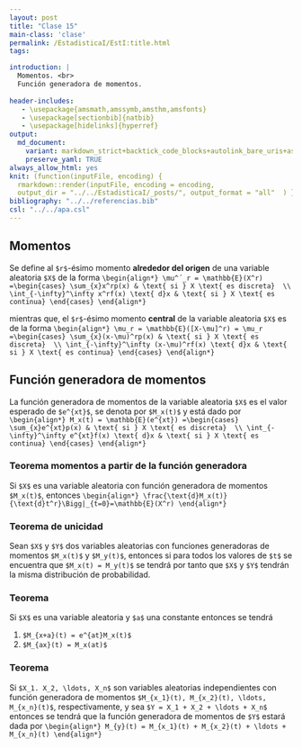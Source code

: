 ```yaml
---
layout: post
title: "Clase 15"
main-class: 'clase'
permalink: /EstadisticaI/EstI:title.html
tags:

introduction: |
  Momentos. <br>
  Función generadora de momentos.
  
header-includes:
   - \usepackage{amsmath,amssymb,amsthm,amsfonts}
   - \usepackage[sectionbib]{natbib}
   - \usepackage[hidelinks]{hyperref}
output:
  md_document:
    variant: markdown_strict+backtick_code_blocks+autolink_bare_uris+ascii_identifiers+tex_math_single_backslash
    preserve_yaml: TRUE
always_allow_html: yes   
knit: (function(inputFile, encoding) {
  rmarkdown::render(inputFile, encoding = encoding,
  output_dir = "../../EstadisticaI/_posts/", output_format = "all"  ) })
bibliography: "../../referencias.bib"
csl: "../../apa.csl"
---
```








Momentos
--------

Se define al `$r$`-ésimo momento **alrededor del origen** de una
variable aleatoria `$X$` de la forma
`\begin{align*} \mu^´_r = \mathbb{E}(X^r) =\begin{cases} \sum_{x}x^rp(x) & \text{ si } X \text{ es discreta}  \\ \int_{-\infty}^\infty x^rf(x) \text{ d}x & \text{ si } X \text{ es continua} \end{cases} \end{align*}`

mientras que, el `$r$`-ésimo momento **central** de la variable
aleatoria `$X$` es de la forma
`\begin{align*} \mu_r = \mathbb{E}([X-\mu]^r) = \mu_r =\begin{cases} \sum_{x}(x-\mu)^rp(x) & \text{ si } X \text{ es discreta}  \\ \int_{-\infty}^\infty (x-\mu)^rf(x) \text{ d}x & \text{ si } X \text{ es continua} \end{cases} \end{align*}`

Función generadora de momentos
------------------------------

La función generadora de momentos de la variable aleatoria `$X$` es el
valor esperado de `$e^{xt}$`, se denota por `$M_x(t)$` y está dado por
`\begin{align*} M_x(t) = \mathbb{E}(e^{xt}) =\begin{cases} \sum_{x}e^{xt}p(x) & \text{ si } X \text{ es discreta}  \\ \int_{-\infty}^\infty e^{xt}f(x) \text{ d}x & \text{ si } X \text{ es continua} \end{cases} \end{align*}`

### Teorema momentos a partir de la función generadora

Si `$X$` es una variable aleatoria con función generadora de momentos
`$M_x(t)$`, entonces
`\begin{align*} \frac{\text{d}M_x(t)}{\text{d}t^r}\Bigg|_{t=0}=\mathbb{E}(X^r) \end{align*}`

### Teorema de unicidad

Sean `$X$` y `$Y$` dos variables aleatorias con funciones generadoras de
momentos `$M_x(t)$` y `$M_y(t)$`, entonces si para todos los valores de
`$t$` se encuentra que `$M_x(t) = M_y(t)$` se tendrá por tanto que `$X$`
y `$Y$` tendrán la misma distribución de probabilidad.

### Teorema

Si `$X$` es una variable aleatoria y `$a$` una constante entonces se
tendrá

1.  `$M_{x+a}(t) = e^{at}M_x(t)$`
2.  `$M_{ax}(t) = M_x(at)$`

### Teorema

Si `$X_1. X_2, \ldots, X_n$` son variables aleatorias independientes con
función generadora de momentos
`$M_{x_1}(t), M_{x_2}(t), \ldots, M_{x_n}(t)$`, respectivamente, y sea
`$Y = X_1 + X_2 + \ldots + X_n$` entonces se tendrá que la función
generadora de momentos de `$Y$` estará dada por
`\begin{align*} M_{y}(t) = M_{x_1}(t) + M_{x_2}(t) + \ldots + M_{x_n}(t) \end{align*}`
